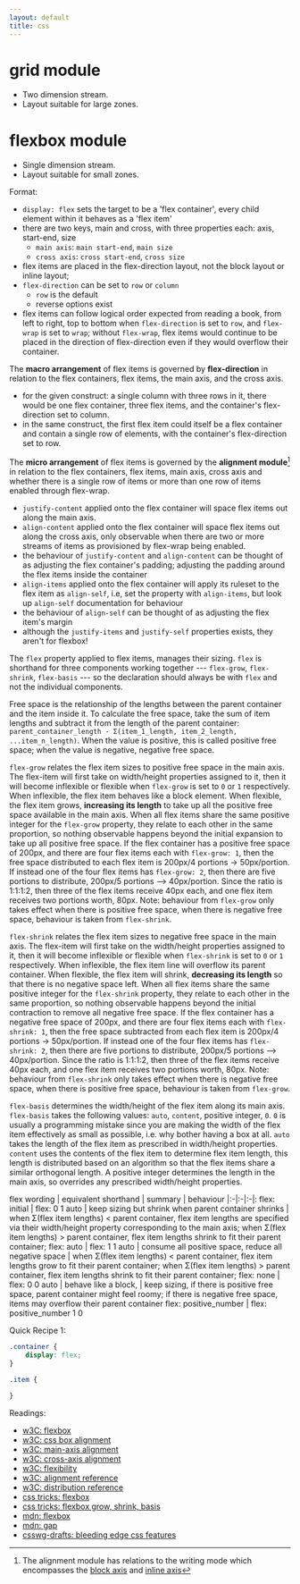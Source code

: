 ```yaml
---
layout: default
title: css
---
```


# grid module
- Two dimension stream.
- Layout suitable for large zones.

# flexbox module
- Single dimension stream.
- Layout suitable for small zones.

Format:
- `display: flex` sets the target to be a 'flex container', every child element within it behaves as a 'flex item' 
- there are two keys, main and cross, with three properties each: axis, start-end, size
  - `main axis`: `main start-end`, `main size`
  - `cross axis`: `cross start-end`, `cross size`
- flex items are placed in the flex-direction layout, not the block layout or inline layout; 
- `flex-direction` can be set to `row` or `column`
  - `row` is the default
  - reverse options exist
- flex items can follow logical order expected from reading a book, from left to right, top to bottom when `flex-direction` is set to `row`, and `flex-wrap` is set to `wrap`; without `flex-wrap`, flex items would continue to be placed in the direction of flex-direction even if they would overflow their container.

The __macro arrangement__ of flex items is governed by __flex-direction__ in relation to the flex containers, flex items, the main axis, and the cross axis.
- for the given construct: a single column with three rows in it, there would be one flex container, three flex items, and the container's flex-direction set to column.
- in the same construct, the first flex item could itself be a flex container and contain a single row of elements, with the container's flex-direction set to row.

The __micro arrangement__ of flex items is governed by the __alignment module__[^1] in relation to the flex containers, flex items, main axis, cross axis and whether there is a single row of items or more than one row of items enabled through flex-wrap.
- `justify-content` applied onto the flex container will space flex items out along the main axis.
- `align-content` applied onto the flex container will space flex items out along the cross axis, only observable when there are two or more streams of items as provisioned by flex-wrap being enabled.
- the behaviour of `justify-content` and `align-content` can be thought of as adjusting the flex container's padding; adjusting the padding around the flex items inside the container
- `align-items` applied onto the flex container will apply its ruleset to the flex item as `align-self`, i.e, set the property with `align-items`, but look up `align-self` documentation for behaviour
- the behaviour of `align-self` can be thought of as adjusting the flex item's margin
- although the `justify-items` and `justify-self` properties exists, they aren't for flexbox!

[^1]: The alignment module has relations to the writing mode which encompasses the [block axis](https://www.w3.org/TR/css-writing-modes-4/#block-axis) and [inline axis](https://www.w3.org/TR/css-writing-modes-4/#inline-axis)

The `flex` property applied to flex items, manages their sizing.  `flex` is shorthand for three components working together --- `flex-grow`, `flex-shrink`, `flex-basis` --- so the declaration should always be with `flex` and not the individual components.

Free space is the relationship of the lengths between the parent container and the item inside it.  To calculate the free space, take the sum of item lengths and subtract it from the length of the parent container: `parent_container_length - Σ(item_1_length, item_2_length, ...item_n_length)`.  When the value is positive, this is called positive free space; when the value is negative, negative free space.

`flex-grow` relates the flex item sizes to positive free space in the main axis. The flex-item will first take on width/height properties assigned to it, then it will become inflexible or flexible when `flex-grow` is set to `0` or `1` respectively.  When inflexible, the flex item behaves like a block element.  When flexible, the flex item grows, __increasing its length__ to take up all the positive free space available in the main axis.  When all flex items share the same positive integer for the `flex-grow` property, they relate to each other in the same proportion, so nothing observable happens beyond the initial expansion to take up all positive free space.  If the flex container has a positive free space of 200px, and there are four flex items each with `flex-grow: 1`, then the free space distributed to each flex item is 200px/4 portions -> 50px/portion.  If instead one of the four flex items has `flex-grow: 2`, then there are five portions to distribute, 200px/5 portions --> 40px/portion.  Since the ratio is 1:1:1:2, then three of the flex items receive 40px each, and one flex item receives two portions worth, 80px.  Note: behaviour from `flex-grow` only takes effect when there is positive free space, when there is negative free space, behaviour is taken from `flex-shrink`.

`flex-shrink` relates the flex item sizes to negative free space in the main axis.  The flex-item will first take on the width/height properties assigned to it, then it will become inflexible or flexible when `flex-shrink` is set to `0` or `1` respectively.  When inflexible, the flex item line will overflow its parent container.  When flexible, the flex item will shrink, __decreasing its length__ so that there is no negative space left.  When all flex items share the same positive integer for the `flex-shrink` property, they relate to each other in the same proportion, so nothing observable happens beyond the initial contraction to remove all negative free space.  If the flex container has a negative free space of 200px, and there are four flex items each with `flex-shrink: 1`, then the free space subtracted from each flex item is 200px/4 portions -> 50px/portion.  If instead one of the four flex items has `flex-shrink: 2`, then there are five portions to distribute, 200px/5 portions --> 40px/portion.  Since the ratio is 1:1:1:2, then three of the flex items receive 40px each, and one flex item receives two portions worth, 80px.  Note: behaviour from `flex-shrink` only takes effect when there is negative free space, when there is positive free space, behaviour is taken from `flex-grow`.

`flex-basis` determines the width/height of the flex item along its main axis.  `flex-basis` takes the following values: `auto`, `content`, positive integer, `0`.  `0` is usually a programming mistake since you are making the width of the flex item effectively as small as possible, i.e. why bother having a box at all.  `auto` takes the length of the flex item as prescribed in width/height properties.  `content` uses the contents of the flex item to determine flex item length, this length is distributed based on an algorithm so that the flex items share a similar orthogonal length.  A positive integer determines the length in the main axis, so overrides any prescribed width/height properties.

flex wording | equivalent shorthand | summary | behaviour
|:-|:-|:-|:
flex: initial | flex: 0 1 auto | keep sizing but shrink when parent container shrinks | when Σ(flex item lengths) < parent container, flex item lengths are specified via their width/height property corresponding to the main axis; when Σ(flex item lengths) > parent container, flex item lengths shrink to fit their parent container; 
flex: auto | flex: 1 1 auto | consume all positive space, reduce all negative space | when Σ(flex item lengths) < parent container, flex item lengths grow to fit their parent container; when Σ(flex item lengths) > parent container, flex item lengths shrink to fit their parent container;
flex: none | flex: 0 0 auto | behave like a block, | keep sizing, if there is positive free space, parent container might feel roomy; if there is negative free space, items may overflow their parent container
flex: positive_number | flex: positive_number 1 0

Quick Recipe 1:
```css
.container {
    display: flex;
}

.item {
    
}
```


Readings:
- [w3C: flexbox](https://www.w3.org/TR/css-flexbox/)
- [w3C: css box alignment](https://www.w3.org/TR/css-align/)
- [w3C: main-axis alignment](https://www.w3.org/TR/css-flexbox/#justify-content-property)
- [w3C: cross-axis alignment](https://www.w3.org/TR/css-flexbox/#justify-content-property)
- [w3C: flexibility](https://www.w3.org/TR/css-flexbox/#flexibility)
- [w3C: alignment reference](https://www.w3.org/TR/css-align/#overview)
- [w3C: distribution reference](https://www.w3.org/TR/css-align/#distribution-values)
- [css tricks: flexbox](https://css-tricks.com/snippets/css/a-guide-to-flexbox/)
- [css tricks: flexbox grow, shrink, basis](https://css-tricks.com/understanding-flex-grow-flex-shrink-and-flex-basis/)
- [mdn: flexbox](https://developer.mozilla.org/en-US/docs/Web/CSS/CSS_flexible_box_layout/Basic_concepts_of_flexbox)
- [mdn: gap](https://developer.mozilla.org/en-US/docs/Web/CSS/gap)
- [csswg-drafts: bleeding edge css features](https://github.com/w3c/csswg-drafts)